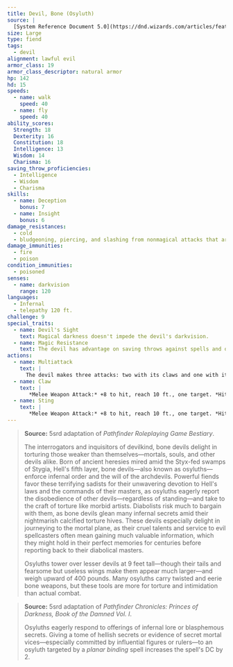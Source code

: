 ```yaml
---
title: Devil, Bone (Osyluth)
source: |
  [System Reference Document 5.0](https://dnd.wizards.com/articles/features/systems-reference-document-srd)
size: Large
type: fiend
tags:
  - devil
alignment: lawful evil
armor_class: 19
armor_class_descriptor: natural armor
hp: 142
hd: 15
speeds:
  - name: walk
    speed: 40
  - name: fly
    speed: 40
ability_scores:
  Strength: 18
  Dexterity: 16
  Constitution: 18
  Intelligence: 13
  Wisdom: 14
  Charisma: 16
saving_throw_proficiencies:
  - Intelligence
  - Wisdom
  - Charisma
skills:
  - name: Deception
    bonus: 7
  - name: Insight
    bonus: 6
damage_resistances:
  - cold
  - bludgeoning, piercing, and slashing from nonmagical attacks that aren't silvered
damage_immunities:
  - fire
  - poison
condition_immunities:
  - poisoned
senses:
  - name: darkvision
    range: 120
languages:
  - Infernal
  - telepathy 120 ft.
challenge: 9
special_traits:
  - name: Devil's Sight
    text: Magical darkness doesn't impede the devil's darkvision.
  - name: Magic Resistance
    text: The devil has advantage on saving throws against spells and other magical effects.
actions:
  - name: Multiattack
    text: |
      The devil makes three attacks: two with its claws and one with its sting.
  - name: Claw
    text: |
       *Melee Weapon Attack:* +8 to hit, reach 10 ft., one target. *Hit:* 8 (1d8 + 4) slashing damage.
  - name: Sting
    text: |
       *Melee Weapon Attack:* +8 to hit, reach 10 ft., one target. *Hit:* 13 (2d8 + 4) piercing damage plus 17 (5d6) poison damage, and the target must succeed on a DC 14 Constitution saving throw or become poisoned for 1 minute. The target can repeat the saving throw at the end of each of its turns, ending the effect on itself on a success.
---
```


> **Source:** 5srd adaptation of *Pathfinder Roleplaying Game Bestiary*.
>
> The interrogators and inquisitors of devilkind, bone devils delight in torturing those weaker than themselves—mortals, souls, and other devils alike. Born of ancient heresies mired amid the Styx-fed swamps of Stygia, Hell's fifth layer, bone devils—also known as osyluths—enforce infernal order and the will of the archdevils. Powerful fiends favor these terrifying sadists for their unwavering devotion to Hell's laws and the commands of their masters, as osyluths eagerly report the disobedience of other devils—regardless of standing—and take to the craft of torture like morbid artists. Diabolists risk much to bargain with them, as bone devils glean many infernal secrets amid their nightmarish calcified torture hives. These devils especially delight in journeying to the mortal plane, as their cruel talents and service to evil spellcasters often mean gaining much valuable information, which they might hold in their perfect memories for centuries before reporting back to their diabolical masters.
>
> Osyluths tower over lesser devils at 9 feet tall—though their tails and fearsome but useless wings make them appear much larger—and weigh upward of 400 pounds. Many osyluths carry twisted and eerie bone weapons, but these tools are more for torture and intimidation than actual combat.

> **Source:** 5srd adaptation of *Pathfinder Chronicles: Princes of Darkness, Book of the Damned Vol. I*.
>
> Osyluths eagerly respond to offerings of infernal lore or blasphemous secrets. Giving a tome of hellish secrets or evidence of secret mortal vices—especially committed by influential figures or rulers—to an osyluth targeted by a *planar binding* spell increases the spell's DC by 2.
